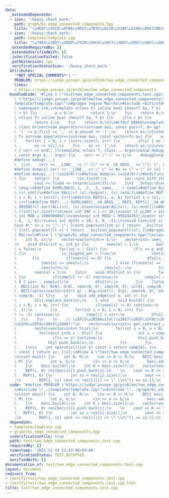 ```yaml
---
data:
  _extendedDependsOn:
  - icon: ':heavy_check_mark:'
    path: graph/bi_edge_connected_components.hpp
    title: "\u4E8C\u91CD\u8FBA\u9023\u7D50\u6210\u5206\u5206\u89E3(BECC)"
  - icon: ':heavy_check_mark:'
    path: template/template.cpp
    title: "\u7AF6\u30D7\u30ED\u7528\u30C6\u30F3\u30D7\u30EC\u30FC\u30C8"
  _extendedRequiredBy: []
  _extendedVerifiedWith: []
  _isVerificationFailed: false
  _pathExtension: cpp
  _verificationStatusIcon: ':heavy_check_mark:'
  attributes:
    '*NOT_SPECIAL_COMMENTS*': ''
    PROBLEM: https://judge.yosupo.jp/problem/two_edge_connected_components
    links:
    - https://judge.yosupo.jp/problem/two_edge_connected_components
  bundledCode: "#line 1 \"test/two_edge_connected_components.test.cpp\"\n#define PROBLEM\
    \ \"https://judge.yosupo.jp/problem/two_edge_connected_components\"\n#line 1 \"\
    template/template.cpp\"\n#pragma region Macros\n#include <bits/stdc++.h>\nusing\
    \ namespace std;\ntemplate <class T> inline bool chmax(T &a, T b) {\n    if(a\
    \ < b) {\n        a = b;\n        return 1;\n    }\n    return 0;\n}\ntemplate\
    \ <class T> inline bool chmin(T &a, T b) {\n    if(a > b) {\n        a = b;\n\
    \        return 1;\n    }\n    return 0;\n}\n#ifdef DEBUG\ntemplate <class T,\
    \ class U>\nostream &operator<<(ostream &os, const pair<T, U> &p) {\n    os <<\
    \ '(' << p.first << ',' << p.second << ')';\n    return os;\n}\ntemplate <class\
    \ T> ostream &operator<<(ostream &os, const vector<T> &v) {\n    os << '{';\n\
    \    for(int i = 0; i < (int)v.size(); i++) {\n        if(i) { os << ','; }\n\
    \        os << v[i];\n    }\n    os << '}';\n    return os;\n}\nvoid debugg()\
    \ { cerr << endl; }\ntemplate <class T, class... Args>\nvoid debugg(const T &x,\
    \ const Args &... args) {\n    cerr << \" \" << x;\n    debugg(args...);\n}\n\
    #define debug(...)                                                           \
    \  \\\n    cerr << __LINE__ << \" [\" << #__VA_ARGS__ << \"]: \", debugg(__VA_ARGS__)\n\
    #define dump(x) cerr << __LINE__ << \" \" << #x << \" = \" << (x) << endl\n#else\n\
    #define debug(...) (void(0))\n#define dump(x) (void(0))\n#endif\n\nstruct Setup\
    \ {\n    Setup() {\n        cin.tie(0);\n        ios::sync_with_stdio(false);\n\
    \        cout << fixed << setprecision(15);\n    }\n} __Setup;\n\nusing ll = long\
    \ long;\n#define OVERLOAD3(_1, _2, _3, name, ...) name\n#define ALL(v) (v).begin(),\
    \ (v).end()\n#define RALL(v) (v).rbegin(), (v).rend()\n#define REP1(i, n) for(int\
    \ i = 0; i < int(n); i++)\n#define REP2(i, a, b) for(int i = (a); i < int(b);\
    \ i++)\n#define REP(...) OVERLOAD3(__VA_ARGS__, REP2, REP1)(__VA_ARGS__)\n#define\
    \ UNIQUE(v) sort(ALL(v)), (v).erase(unique(ALL(v)), (v).end())\n#define SZ(v)\
    \ ((int)(v).size())\nconst int INF = 1 << 30;\nconst ll LLINF = 1LL << 60;\nconstexpr\
    \ int MOD = 1000000007;\nconstexpr int MOD2 = 998244353;\nconst int dx[4] = {1,\
    \ 0, -1, 0};\nconst int dy[4] = {0, 1, 0, -1};\n\nvoid Case(int i) { cout << \"\
    Case #\" << i << \": \"; }\nint popcount(int x) { return __builtin_popcount(x);\
    \ }\nll popcount(ll x) { return __builtin_popcountll(x); }\n#pragma endregion\
    \ Macros\n#line 1 \"graph/bi_edge_connected_components.hpp\"\nclass BECC {\nprivate:\n\
    \    int N, sz;\n    vector<vector<int>> G;\n    vector<int> seen, imos, comp;\n\
    \n    void dfs1(int u, int p) {\n        seen[u] = 1;\n        bool is_skipped_par\
    \ = false;\n        for(int v : G[u]) {\n            if(v == p and !is_skipped_par)\
    \ {\n                is_skipped_par = true;\n                continue;\n     \
    \       }\n            if(seen[v] == 0) {\n                dfs1(v, u);\n     \
    \           imos[u] += imos[v];\n            } else if(seen[v] == 1) {\n     \
    \           imos[u]++;\n                imos[v]--;\n            }\n        }\n\
    \        seen[u] = 2;\n    }\n\n    void dfs2(int u) {\n        for(int v : G[u])\
    \ {\n            if(comp[v] != -1) continue;\n            comp[v] = (imos[v] ==\
    \ 0 ? sz++ : comp[u]);\n            dfs2(v);\n        }\n    }\n\npublic:\n  \
    \  BECC(int N): N(N), G(N), seen(N, 0), imos(N, 0), sz(0), comp(N, -1) {}\n  \
    \  BECC(vector<vector<int>> g) : N(g.size()), G(g), seen(N, 0), imos(N, 0), sz(0),\
    \ comp(N, -1) {}\n    \n    void add_edge(int u, int v) {\n        G[u].emplace_back(v);\n\
    \        G[v].emplace_back(u);\n    } \n\n    void build() {\n        for(int\
    \ i = 0; i < N; i++) {\n            if(seen[i] != 0) continue;\n            dfs1(i,\
    \ -1);\n        }\n        for(int i = 0; i < N; i++) {\n            if(comp[i]\
    \ != -1) continue;\n            comp[i] = sz++;\n            dfs2(i);\n      \
    \  }\n    }\n    \n    // \u5FC5\u305Abuild()\u3057\u305F\u5F8C\u306B\u547C\u3073\
    \u51FA\u3059\u3053\u3068!!!\n    vector<vector<int>> get_contract_graph() {\n\
    \        vector<vector<int>> h(sz);\n        for(int u = 0; u < N; u++) {\n  \
    \          for(const int& v : G[u]) {\n                int x = comp[u], y = comp[v];\n\
    \                if(x == y) continue;\n                h[x].push_back(y);\n  \
    \              h[y].push_back(x);\n            }\n        }\n        return h;\n\
    \    }\n\n    int operator[](int k) const { return comp[k]; }\n    int size()\
    \ const { return sz; }\n};\n#line 4 \"test/two_edge_connected_components.test.cpp\"\
    \n\nint main() {\n    int N, M;\n    cin >> N >> M;\n    BECC becc(N);\n    REP(i,\
    \ M) {\n        int a, b;\n        cin >> a >> b;\n        becc.add_edge(a, b);\n\
    \    }\n    becc.build();\n    int K = becc.size();\n    vector<vector<int>> res(K);\n\
    \    REP(i, N) res[becc[i]].push_back(i);\n    \n    cout << K << \"\\n\";\n \
    \   REP(i, K) {\n        int sz = res[i].size();\n        cout << sz << \" \"\
    ;\n        REP(j, sz) cout << res[i][j] << \" \\n\"[j == sz-1];\n    }\n}\n"
  code: "#define PROBLEM \"https://judge.yosupo.jp/problem/two_edge_connected_components\"\
    \n#include \"../template/template.cpp\"\n#include \"../graph/bi_edge_connected_components.hpp\"\
    \n\nint main() {\n    int N, M;\n    cin >> N >> M;\n    BECC becc(N);\n    REP(i,\
    \ M) {\n        int a, b;\n        cin >> a >> b;\n        becc.add_edge(a, b);\n\
    \    }\n    becc.build();\n    int K = becc.size();\n    vector<vector<int>> res(K);\n\
    \    REP(i, N) res[becc[i]].push_back(i);\n    \n    cout << K << \"\\n\";\n \
    \   REP(i, K) {\n        int sz = res[i].size();\n        cout << sz << \" \"\
    ;\n        REP(j, sz) cout << res[i][j] << \" \\n\"[j == sz-1];\n    }\n}\n"
  dependsOn:
  - template/template.cpp
  - graph/bi_edge_connected_components.hpp
  isVerificationFile: true
  path: test/two_edge_connected_components.test.cpp
  requiredBy: []
  timestamp: '2021-11-14 12:43:46+09:00'
  verificationStatus: TEST_ACCEPTED
  verifiedWith: []
documentation_of: test/two_edge_connected_components.test.cpp
layout: document
redirect_from:
- /verify/test/two_edge_connected_components.test.cpp
- /verify/test/two_edge_connected_components.test.cpp.html
title: test/two_edge_connected_components.test.cpp
---
```

